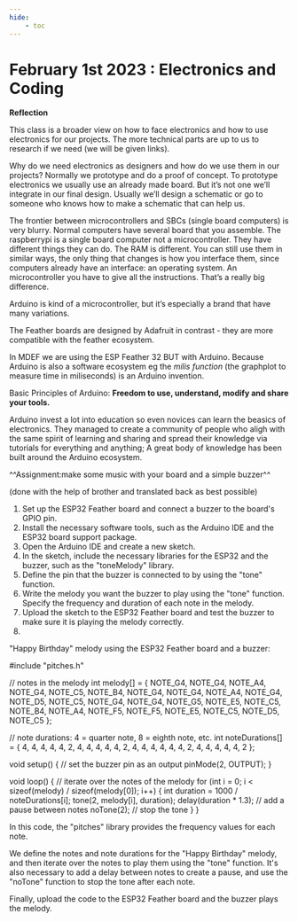 ```yaml
---
hide:
    - toc
---
```


# February 1st 2023 : Electronics and Coding

**Reflection**



This class is a broader view on how to face electronics and how to use electronics for our projects. The more technical parts are up to us to research if we need (we will be given links). 

Why do we need electronics as designers and how do we use them in our projects? 
Normally we prototype and do a proof of concept. 
To prototype electronics we usually use an already made board. But it’s not one we’ll integrate in our final design. Usually we’ll design a schematic or go to someone who knows how to make a schematic that can help us. 

The frontier between microcontrollers and SBCs (single board computers) is very blurry. Normal computers have several board that you assemble. The raspberrypi is a single board computer not a microcontroller. They have different things they can do. The RAM is different. You can still use them in similar ways, the only thing that changes is how you interface them, since computers already have an interface: an operating system. An microcontroller you have to give all the instructions. That’s a really big difference. 

Arduino is kind of a microcontroller, but it’s especially a brand that have many variations. 

The Feather boards are designed by Adafruit in contrast - they are more compatible with the feather ecosystem. 

In MDEF we are using the ESP Feather 32 BUT with Arduino. Because Arduino is also a software ecosystem eg the *milis function* (the graphplot to measure time in miliseconds)  is an Arduino invention. 

Basic Principles of Arduino: ****Freedom to use, understand, modify and share your tools.****

Arduino invest a lot into education so even novices can learn the beasics of electronics. 
They managed to create a community of people who aligh with the same spirit of learning and sharing and spread their knowledge via tutorials for everything and anything; A great body of knowledge has been built around the Arduino ecosystem.



^^Assignment:make some music with your board and a simple buzzer^^

(done with the help of brother and translated back as best possible) 

1. Set up the ESP32 Feather board and connect a buzzer to the board's GPIO pin.
2. Install the necessary software tools, such as the Arduino IDE and the ESP32 board support package.
3. Open the Arduino IDE and create a new sketch.
4. In the sketch, include the necessary libraries for the ESP32 and the buzzer, such as the "toneMelody" library.
5. Define the pin that the buzzer is connected to by using the "tone" function.
6. Write the melody you want the buzzer to play using the "tone" function. Specify the frequency and duration of each note in the melody.
7. Upload the sketch to the ESP32 Feather board and test the buzzer to make sure it is playing the melody correctly.
8. 

 "Happy Birthday" melody using the ESP32 Feather board and a buzzer:
 
#include "pitches.h"

// notes in the melody
int melody[] = {
  NOTE_G4, NOTE_G4, NOTE_A4, NOTE_G4, NOTE_C5, NOTE_B4, 
  NOTE_G4, NOTE_G4, NOTE_A4, NOTE_G4, NOTE_D5, NOTE_C5,
  NOTE_G4, NOTE_G4, NOTE_G5, NOTE_E5, NOTE_C5, NOTE_B4, NOTE_A4,
  NOTE_F5, NOTE_F5, NOTE_E5, NOTE_C5, NOTE_D5, NOTE_C5
};

// note durations: 4 = quarter note, 8 = eighth note, etc.
int noteDurations[] = {
  4, 4, 4, 4, 4, 2,
  4, 4, 4, 4, 4, 2,
  4, 4, 4, 4, 4, 4, 2,
  4, 4, 4, 4, 4, 2
};

void setup() {
  // set the buzzer pin as an output
  pinMode(2, OUTPUT);
}

void loop() {
  // iterate over the notes of the melody
  for (int i = 0; i < sizeof(melody) / sizeof(melody[0]); i++) {
    int duration = 1000 / noteDurations[i];
    tone(2, melody[i], duration);
    delay(duration * 1.3); // add a pause between notes
    noTone(2); // stop the tone
  }
}


In this code, the "pitches" library provides the frequency values for each note. 

We define the notes and note durations for the "Happy Birthday" melody, and then iterate over the notes to play them using the "tone" function. It's also necessary to add a delay between notes to create a pause, and use the "noTone" function to stop the tone after each note. 

Finally, upload the code to the ESP32 Feather board and the buzzer plays the melody.